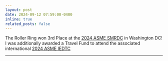 ```yaml
---
layout: post
date: 2024-09-12 07:59:00-0400
inline: true
related_posts: false
---
```


The Roller Ring won 3rd Place at the [2024 ASME SMRDC](https://sites.google.com/site/asmemrc/design-competition-showcase) in Washington DC! I was additionally awarded a Travel Fund to attend the associated international [2024 ASME IEDTC](https://event.asme.org/IDETC-CIE)

---
